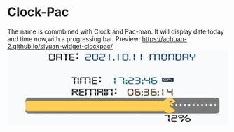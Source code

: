 # Clock-Pac

The name is commbined with Clock and Pac-man.
It will display date today and time now,with a progressing bar.
Preview: https://achuan-2.github.io/siyuan-widget-clockpac/
![](preview.png)
